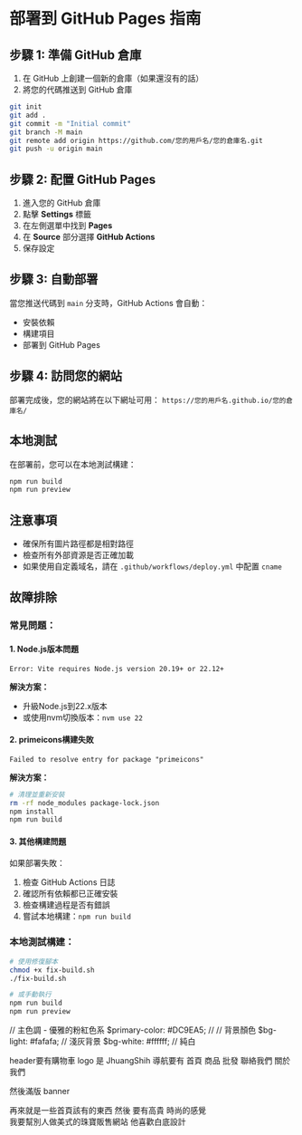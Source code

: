# 部署到 GitHub Pages 指南

## 步驟 1: 準備 GitHub 倉庫

1. 在 GitHub 上創建一個新的倉庫（如果還沒有的話）
2. 將您的代碼推送到 GitHub 倉庫

```bash
git init
git add .
git commit -m "Initial commit"
git branch -M main
git remote add origin https://github.com/您的用戶名/您的倉庫名.git
git push -u origin main
```

## 步驟 2: 配置 GitHub Pages

1. 進入您的 GitHub 倉庫
2. 點擊 **Settings** 標籤
3. 在左側選單中找到 **Pages**
4. 在 **Source** 部分選擇 **GitHub Actions**
5. 保存設定

## 步驟 3: 自動部署

當您推送代碼到 `main` 分支時，GitHub Actions 會自動：
- 安裝依賴
- 構建項目
- 部署到 GitHub Pages

## 步驟 4: 訪問您的網站

部署完成後，您的網站將在以下網址可用：
`https://您的用戶名.github.io/您的倉庫名/`

## 本地測試

在部署前，您可以在本地測試構建：

```bash
npm run build
npm run preview
```

## 注意事項

- 確保所有圖片路徑都是相對路徑
- 檢查所有外部資源是否正確加載
- 如果使用自定義域名，請在 `.github/workflows/deploy.yml` 中配置 `cname`

## 故障排除

### 常見問題：

#### 1. Node.js版本問題
```
Error: Vite requires Node.js version 20.19+ or 22.12+
```
**解決方案：**
- 升級Node.js到22.x版本
- 或使用nvm切換版本：`nvm use 22`

#### 2. primeicons構建失敗
```
Failed to resolve entry for package "primeicons"
```
**解決方案：**
```bash
# 清理並重新安裝
rm -rf node_modules package-lock.json
npm install
npm run build
```

#### 3. 其他構建問題
如果部署失敗：
1. 檢查 GitHub Actions 日誌
2. 確認所有依賴都已正確安裝
3. 檢查構建過程是否有錯誤
4. 嘗試本地構建：`npm run build`

### 本地測試構建：
```bash
# 使用修復腳本
chmod +x fix-build.sh
./fix-build.sh

# 或手動執行
npm run build
npm run preview
```
// 主色調 - 優雅的粉紅色系
$primary-color: #DC9EA5; // 
// 背景顏色
$bg-light: #fafafa; // 淺灰背景
$bg-white: #ffffff; // 純白

header要有購物車
logo 是 JhuangShih
導航要有 首頁 商品 批發 聯絡我們 關於我們

然後滿版 banner

再來就是一些首頁該有的東西  然後 要有高貴 時尚的感覺  
我要幫別人做美式的珠寶販售網站  他喜歡白底設計
